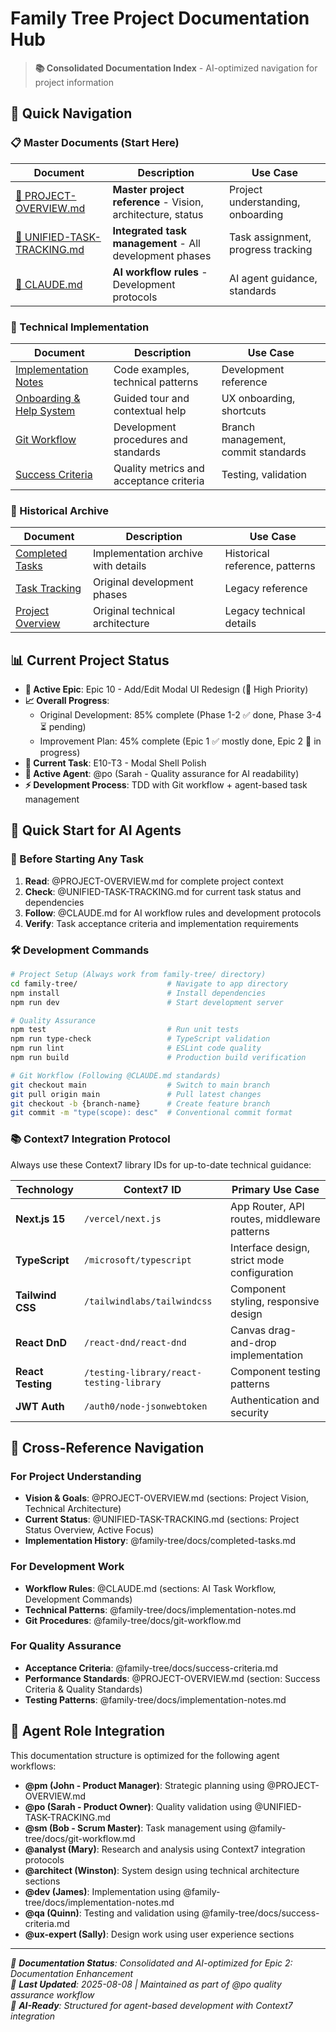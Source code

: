 # Family Tree Project Documentation Hub

> **📚 Consolidated Documentation Index** - AI-optimized navigation for project information

## 🎯 **Quick Navigation**

### **📋 Master Documents** (Start Here)
| Document | Description | Use Case |
|----------|-------------|----------|
| [📄 PROJECT-OVERVIEW.md](../../PROJECT-OVERVIEW.md) | **Master project reference** - Vision, architecture, status | Project understanding, onboarding |
| [📄 UNIFIED-TASK-TRACKING.md](../../UNIFIED-TASK-TRACKING.md) | **Integrated task management** - All development phases | Task assignment, progress tracking |
| [📄 CLAUDE.md](../../CLAUDE.md) | **AI workflow rules** - Development protocols | AI agent guidance, standards |

### **🔧 Technical Implementation**
| Document | Description | Use Case |
|----------|-------------|----------|
| [Implementation Notes](./implementation-notes.md) | Code examples, technical patterns | Development reference |
| [Onboarding & Help System](./onboarding-help.md) | Guided tour and contextual help | UX onboarding, shortcuts |
| [Git Workflow](./git-workflow.md) | Development procedures and standards | Branch management, commit standards |
| [Success Criteria](./success-criteria.md) | Quality metrics and acceptance criteria | Testing, validation |

### **📜 Historical Archive**
| Document | Description | Use Case |
|----------|-------------|----------|
| [Completed Tasks](./completed-tasks.md) | Implementation archive with details | Historical reference, patterns |
| [Task Tracking](./task-tracking.md) | Original development phases | Legacy reference |
| [Project Overview](./project-overview.md) | Original technical architecture | Legacy technical details |

## 📊 **Current Project Status**

- **🎯 Active Epic**: Epic 10 - Add/Edit Modal UI Redesign (🎨 High Priority)
- **📈 Overall Progress**: 
  - Original Development: 85% complete (Phase 1-2 ✅ done, Phase 3-4 ⏳ pending)
  - Improvement Plan: 45% complete (Epic 1 ✅ mostly done, Epic 2 🔄 in progress)
- **🔄 Current Task**: E10-T3 - Modal Shell Polish
- **👥 Active Agent**: @po (Sarah - Quality assurance for AI readability)
- **⚡ Development Process**: TDD with Git workflow + agent-based task management

## 🚀 **Quick Start for AI Agents**

### **🤖 Before Starting Any Task**
1. **Read**: @PROJECT-OVERVIEW.md for complete project context
2. **Check**: @UNIFIED-TASK-TRACKING.md for current task status and dependencies  
3. **Follow**: @CLAUDE.md for AI workflow rules and development protocols
4. **Verify**: Task acceptance criteria and implementation requirements

### **🛠️ Development Commands**
```bash
# Project Setup (Always work from family-tree/ directory)
cd family-tree/                    # Navigate to app directory
npm install                        # Install dependencies
npm run dev                        # Start development server

# Quality Assurance
npm test                           # Run unit tests
npm run type-check                 # TypeScript validation
npm run lint                       # ESLint code quality
npm run build                      # Production build verification

# Git Workflow (Following @CLAUDE.md standards)
git checkout main                  # Switch to main branch
git pull origin main               # Pull latest changes
git checkout -b {branch-name}      # Create feature branch
git commit -m "type(scope): desc"  # Conventional commit format
```

### **📚 Context7 Integration Protocol**
Always use these Context7 library IDs for up-to-date technical guidance:

| Technology | Context7 ID | Primary Use Case |
|------------|-------------|------------------|
| **Next.js 15** | `/vercel/next.js` | App Router, API routes, middleware patterns |
| **TypeScript** | `/microsoft/typescript` | Interface design, strict mode configuration |
| **Tailwind CSS** | `/tailwindlabs/tailwindcss` | Component styling, responsive design |
| **React DnD** | `/react-dnd/react-dnd` | Canvas drag-and-drop implementation |
| **React Testing** | `/testing-library/react-testing-library` | Component testing patterns |
| **JWT Auth** | `/auth0/node-jsonwebtoken` | Authentication and security |

## 🔗 **Cross-Reference Navigation**

### **For Project Understanding**
- **Vision & Goals**: @PROJECT-OVERVIEW.md (sections: Project Vision, Technical Architecture)
- **Current Status**: @UNIFIED-TASK-TRACKING.md (sections: Project Status Overview, Active Focus)
- **Implementation History**: @family-tree/docs/completed-tasks.md

### **For Development Work**
- **Workflow Rules**: @CLAUDE.md (sections: AI Task Workflow, Development Commands)
- **Technical Patterns**: @family-tree/docs/implementation-notes.md  
- **Git Procedures**: @family-tree/docs/git-workflow.md

### **For Quality Assurance**
- **Acceptance Criteria**: @family-tree/docs/success-criteria.md
- **Performance Standards**: @PROJECT-OVERVIEW.md (section: Success Criteria & Quality Standards)
- **Testing Patterns**: @family-tree/docs/implementation-notes.md

## 🎯 **Agent Role Integration**

This documentation structure is optimized for the following agent workflows:

- **@pm (John - Product Manager)**: Strategic planning using @PROJECT-OVERVIEW.md
- **@po (Sarah - Product Owner)**: Quality validation using @UNIFIED-TASK-TRACKING.md  
- **@sm (Bob - Scrum Master)**: Task management using @family-tree/docs/git-workflow.md
- **@analyst (Mary)**: Research and analysis using Context7 integration protocols
- **@architect (Winston)**: System design using technical architecture sections
- **@dev (James)**: Implementation using @family-tree/docs/implementation-notes.md
- **@qa (Quinn)**: Testing and validation using @family-tree/docs/success-criteria.md
- **@ux-expert (Sally)**: Design work using user experience sections

---

*📝 **Documentation Status**: Consolidated and AI-optimized for Epic 2: Documentation Enhancement*  
*🔄 **Last Updated**: 2025-08-08 | Maintained as part of @po quality assurance workflow*  
*🤖 **AI-Ready**: Structured for agent-based development with Context7 integration*